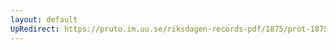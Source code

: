 ```yaml
---
layout: default
UpRedirect: https://pruto.im.uu.se/riksdagen-records-pdf/1875/prot-1875--ak--003/prot-1875--ak--003_012.pdf
---
```

